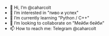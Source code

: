 - 👋 Hi, I’m @caharcolt
- 👀 I’m interested in "пиво и успех"
- 🌱 I’m currently learning "Python / C++"
- 💞️ I’m looking to collaborate on "Мейби бейби"
- 📫 How to reach me: Telegram @caharcolt
